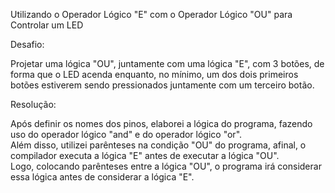 Utilizando o Operador Lógico "E" com o Operador Lógico "OU" para Controlar um LED

Desafio:

Projetar uma lógica "OU", juntamente com uma lógica "E", com 3 botões, de forma que o LED acenda enquanto, no mínimo, um dos dois primeiros botões estiverem sendo pressionados juntamente com um terceiro botão.

Resolução:

Após definir os nomes dos pinos, elaborei a lógica do programa, fazendo uso do operador lógico "and" e do operador lógico "or".    
Além disso, utilizei parênteses na condição "OU" do programa, afinal, o compilador executa a lógica "E" antes de executar a lógica "OU".                  
Logo, colocando parênteses entre a lógica "OU", o programa irá considerar essa lógica antes de considerar a lógica "E".
